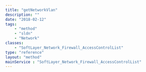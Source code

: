 ```yaml
---
title: "getNetworkVlan"
description: ""
date: "2018-02-12"
tags:
    - "method"
    - "sldn"
    - "Network"
classes:
    - "SoftLayer_Network_Firewall_AccessControlList"
type: "reference"
layout: "method"
mainService : "SoftLayer_Network_Firewall_AccessControlList"
---
```

